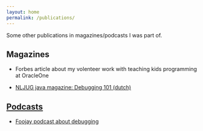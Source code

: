 ```yaml
---
layout: home
permalink: /publications/
---
```


Some other publications in magazines/podcasts I was part of.

## Magazines

* Forbes article about my volenteer work with teaching kids programming at OracleOne <a href="https://www.forbes.com/sites/oracle/2019/10/01/cheap-but-powerful-the-tiny-microbit-computer-thrills-at-oracle-code-4-kids/?sh=2bd43a436866" target="_blank" class="fa-solid fa-book-open">

* NLJUG java magazine: Debugging 101 (dutch) <a href="https://nljug.org/java-magazine/2019-editie-4/java-magazine-4-2019/" target="_blank" class="fa-solid fa-book-open">

## Podcasts

* Foojay podcast about debugging <a href="https://foojay.io/today/foojay-podcast-14/" target="_blank" class="fa-solid fa-book-open">

